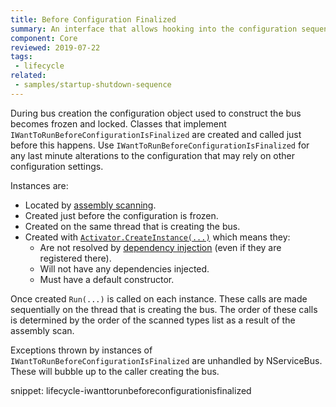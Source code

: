 ```yaml
---
title: Before Configuration Finalized
summary: An interface that allows hooking into the configuration sequence of NServiceBus.
component: Core
reviewed: 2019-07-22
tags:
 - lifecycle
related:
 - samples/startup-shutdown-sequence
---
```


During bus creation the configuration object used to construct the bus becomes frozen and locked. Classes that implement `IWantToRunBeforeConfigurationIsFinalized` are created and called just before this happens. Use `IWantToRunBeforeConfigurationIsFinalized` for any last minute alterations to the configuration that may rely on other configuration settings.

Instances are:

 * Located by [assembly scanning](/nservicebus/hosting/assembly-scanning.md).
 * Created just before the configuration is frozen.
 * Created on the same thread that is creating the bus.
 * Created with [`Activator.CreateInstance(...)`](https://msdn.microsoft.com/en-us/library/system.activator.createinstance) which means they:
    * Are not resolved by [dependency injection](/nservicebus/dependency-injection/) (even if they are registered there).
    * Will not have any dependencies injected.
    * Must have a default constructor.

Once created `Run(...)` is called on each instance. These calls are made sequentially on the thread that is creating the bus. The order of these calls is determined by the order of the scanned types list as a result of the assembly scan.

Exceptions thrown by instances of `IWantToRunBeforeConfigurationIsFinalized` are unhandled by NServiceBus. These will bubble up to the caller creating the bus.

snippet: lifecycle-iwanttorunbeforeconfigurationisfinalized
